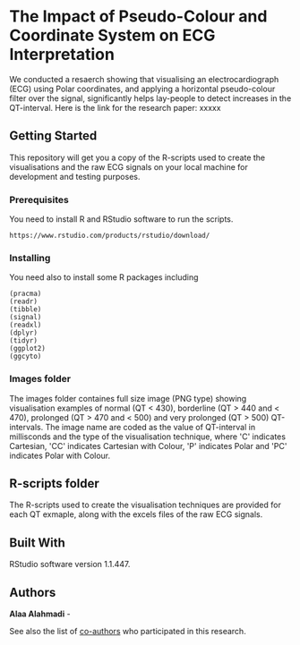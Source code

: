 # The Impact of Pseudo-Colour and Coordinate System on ECG Interpretation

We conducted a resaerch showing that visualising an electrocardiograph (ECG) using Polar coordinates, and applying a horizontal pseudo-colour filter over the signal, significantly helps lay-people to detect increases in the QT-interval. Here is the link for the research paper: xxxxx

## Getting Started

This repository will get you a copy of the R-scripts used to create the visualisations and the raw ECG signals on your local machine for development and testing purposes. 

### Prerequisites

You need to install R and RStudio software to run the scripts.

```
https://www.rstudio.com/products/rstudio/download/
```

### Installing

You need also to install some R packages including  

```
(pracma)
(readr)
(tibble)
(signal)
(readxl)
(dplyr)
(tidyr)
(ggplot2)
(ggcyto)
```

### Images folder

The images folder containes full size image (PNG type) showing visualisation examples of normal
(QT < 430), borderline (QT > 440 and < 470), prolonged (QT > 470 and < 500) and very prolonged (QT > 500) QT-intervals. 
The image name are coded as the value of QT-interval in millisconds and the type of the visualisation technique, where 'C' indicates Cartesian, 'CC' indicates Cartesian with Colour, 'P' indicates Polar and 'PC' indicates Polar with Colour.

## R-scripts folder

The R-scripts used to create the visualisation techniques are provided for each QT exmaple, along with the excels files of the raw ECG signals. 

## Built With
RStudio software version 1.1.447.

## Authors

**Alaa Alahmadi** - 

See also the list of [co-authors](xxxx) who participated in this research.


